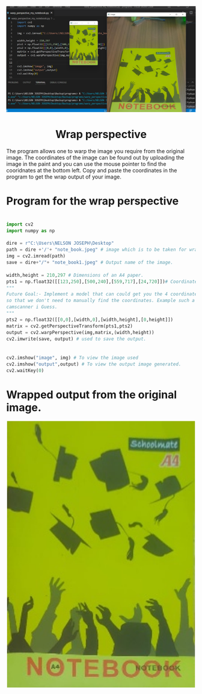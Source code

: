 <div align="center"><img src="https://github.com/nelson123-lab/warp_perspective/blob/daa65d0145f52e5d6a737edd0b97d2407cdf280d/Wrap_perspective_output.png" width="900"/></div>

<h1 align="center">Wrap perspective</h1>

The program allows one to warp the image you require from the original image.
The coordinates of the image can be found out by uploading the image in  the paint and you can use the mouse pointer to find the cooridnates at the bottom left. Copy and paste the coordinates in the program to get the wrap output of your image.

# Program for the wrap perspective

```python

import cv2
import numpy as np

dire = r"C:\Users\NELSON JOSEPH\Desktop"
path = dire +'/'+ "note_book.jpeg" # image which is to be taken for wrapperspective
img = cv2.imread(path)
save = dire+"/"+ "note_book1.jpeg" # Output name of the image.

width,height = 210,297 # Dimensions of an A4 paper.
pts1 = np.float32([[123,250],[500,240],[559,717],[24,720]])# Coordinates of the points to take wrap perspective.
"""
Future Goal:- Implement a model that can could get you the 4 coordinates 
so that we don't need to manually find the coordinates. Example such a model works in 
camscanner i Guess.
"""
pts2 = np.float32([[0,0],[width,0],[width,height],[0,height]])
matrix = cv2.getPerspectiveTransform(pts1,pts2)
output = cv2.warpPerspective(img,matrix,(width,height))
cv2.imwrite(save, output) # used to save the output.


cv2.imshow("image", img) # To view the image used
cv2.imshow("output",output) # To view the output image generated.
cv2.waitKey(0)
```

# Wrapped output from the original image.

<div align="center"><img src="https://github.com/nelson123-lab/warp_perspective/blob/66f7f5c077874c3b4c9318f43b32b4872a817699/note_book1.jpeg" width="500"/></div>
